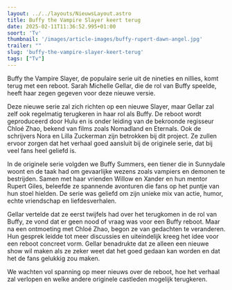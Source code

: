 ```yaml
---
layout: ../../layouts/NieuwsLayout.astro
title: Buffy the Vampire Slayer keert terug
date: 2025-02-11T11:36:52.995+01:00
soort: 'Tv'
thumbnail: '/images/article-images/buffy-rupert-dawn-angel.jpg'
trailer: ""
slug: 'buffy-the-vampire-slayer-keert-terug'
tags: ["Tv"]
---
```


Buffy the Vampire Slayer, de populaire serie uit de nineties en nillies, komt
terug met een reboot. Sarah Michelle Gellar, die de rol van Buffy speelde, heeft
haar zegen gegeven voor deze nieuwe versie.

Deze nieuwe serie zal zich richten op een nieuwe Slayer, maar Gellar zal zelf
ook regelmatig terugkeren in haar rol als Buffy. De reboot wordt geproduceerd
door Hulu en is onder leiding van de bekroonde regisseur Chloé Zhao, bekend van
films zoals Nomadland en Eternals. Ook de schrijvers Nora en Lilla Zuckerman
zijn betrokken bij dit project. Ze zullen ervoor zorgen dat het verhaal goed
aansluit bij de originele serie, dat bij veel fans heel geliefd is.

In de originele serie volgden we Buffy Summers, een tiener die in Sunnydale
woont en de taak had om gevaarlijke wezens zoals vampiers en demonen te
bestrijden. Samen met haar vrienden Willow en Xander en hun mentor Rupert Giles,
beleefde ze spannende avonturen die fans op het puntje van hun stoel hielden. De
serie was geliefd om zijn unieke mix van actie, humor, echte vriendschap en
liefdesverhalen.

Gellar vertelde dat ze eerst twijfels had over het terugkomen in de rol van
Buffy, ze vond dat er geen nood of vraag was voor een Buffy reboot. Maar na een
ontmoeting met Chloé Zhao, begon ze van gedachten te veranderen. Hun gesprek
leidde tot meer discussies en uiteindelijk kreeg het idee voor een reboot
concreet vorm. Gellar benadrukte dat ze alleen een nieuwe show wil maken als ze
zeker weet dat het goed gedaan kan worden en dat het de fans gelukkig zou maken.

We wachten vol spanning op meer nieuws over de reboot, hoe het verhaal zal
verlopen en welke andere originele castleden mogelijk terugkeren.